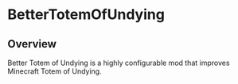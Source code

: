 # BetterTotemOfUndying

## Overview

Better Totem of Undying is a highly configurable mod that improves Minecraft Totem of Undying.
